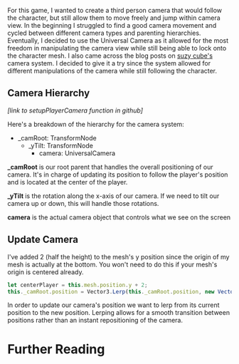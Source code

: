 For this game, I wanted to create a third person camera that would follow the character, but still allow them to move freely and jump within camera view. In the beginning I struggled to find a good camera movement and cycled between different camera types and parenting hierarchies. Eventually, I decided to use the Universal Camera as it allowed for the most freedom in manipulating the camera view while still being able to lock onto the character mesh. I also came across the blog posts on [suzy cube's](http://louardongames.blogspot.com/2016/10/lessons-from-suzy-cube-camera-system.html) camera system. I decided to give it a try since the system allowed for different manipulations of the camera while still following the character.

## Camera Hierarchy
*[link to setupPlayerCamera function in github]*

Here's a breakdown of the hierarchy for the camera system:

* _camRoot: TransformNode
    * _yTilt: TransformNode
        * camera: UniversalCamera

**_camRoot** is our root parent that handles the overall positioning of our camera. It's in charge of updating its position to follow the player's position and is located at the center of the player.

**_yTilt** is the rotation along the x-axis of our camera. If we need to tilt our camera up or down, this will handle those rotations.

**camera** is the actual camera object that controls what we see on the screen

## Update Camera
I've added 2 (half the height) to the mesh's y position since the origin of my mesh is actually at the bottom. You won't need to do this if your mesh's origin is centered already.
```javascript
let centerPlayer = this.mesh.position.y + 2;
this._camRoot.position = Vector3.Lerp(this._camRoot.position, new Vector3(this.mesh.position.x, centerPlayer, this.mesh.position.z), 0.4);
```
In order to update our camera's position we want to lerp from its current position to the new position. Lerping allows for a smooth transition between positions rather than an instant repositioning of the camera.

# Further Reading
